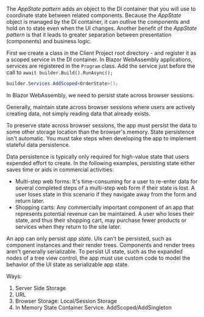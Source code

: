 The _AppState pattern_ adds an object to the DI container that you will use to coordinate state between related components. Because the _AppState_ object is managed by the DI container, it can outlive the components and hold on to state even when the UI changes. Another benefit of the _AppState pattern_ is that it leads to greater separation between presentation (components) and business logic.

First we create a class in the Client Project root directory - and register it as a scoped service in the DI container. In Blazor WebAssembly applications, services are registered in the `Program` class. Add the service just before the call to `await builder.Build().RunAsync();`
```cs
builder.Services.AddScoped<OrderState>();
```


In Blazor WebAssembly, we need to persist state across browser sessions.

Generally, maintain state across browser sessions where users are actively creating data, not simply reading data that already exists.

To preserve state across browser sessions, the app must persist the data to some other storage location than the browser's memory. State persistence isn't automatic. You must take steps when developing the app to implement stateful data persistence.

Data persistence is typically only required for high-value state that users expended effort to create. In the following examples, persisting state either saves time or aids in commercial activities:

- Multi-step web forms: It's time-consuming for a user to re-enter data for several completed steps of a multi-step web form if their state is lost. A user loses state in this scenario if they navigate away from the form and return later.
- Shopping carts: Any commercially important component of an app that represents potential revenue can be maintained. A user who loses their state, and thus their shopping cart, may purchase fewer products or services when they return to the site later.

An app can only persist _app state_. UIs can't be persisted, such as component instances and their render trees. Components and render trees aren't generally serializable. To persist UI state, such as the expanded nodes of a tree view control, the app must use custom code to model the behavior of the UI state as serializable app state.

Ways:
1. Server Side Storage
2. URL
3. Browser Storage: Local/Session Storage
4. In Memory State Container Service. AddScoped/AddSingleton